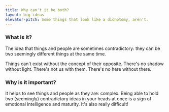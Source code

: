```yaml
---
title: Why can't it be both?
layout: big-ideas
elevator-pitch: Some things that look like a dichotomy, aren't.
---
```


### What is it?

The idea that things and people are sometimes contradictory: they can be two seemingly different things at the same time.

Things can't exist without the concept of their opposite. There's no shadow without light. There's not us with them. There's no here without there.

### Why is it important?

It helps to see things and people as they are: complex. Being able to hold two (seemingly) contradictory ideas in your heads at once is a sign of emotional intelligence and maturity. It's also really difficult!